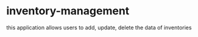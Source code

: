 # inventory-management
this application allows users to add, update, delete the data of inventories
